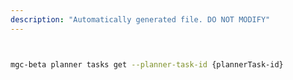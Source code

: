 ```yaml
---
description: "Automatically generated file. DO NOT MODIFY"
---
```


```bash


mgc-beta planner tasks get --planner-task-id {plannerTask-id}

```
